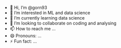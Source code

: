 - 👋 Hi, I’m @gorn93
- 👀 I’m interested in ML and data science
- 🌱 I’m currently learning data science
- 💞️ I’m looking to collaborate on coding and analysing 
- 📫 How to reach me ...
- 😄 Pronouns: ...
- ⚡ Fun fact: ...

<!---
gorn93/gorn93 is a ✨ special ✨ repository because its `README.md` (this file) appears on your GitHub profile.
You can click the Preview link to take a look at your changes.
--->

